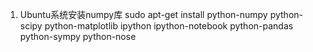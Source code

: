 1. Ubuntu系统安装numpy库
sudo apt-get install python-numpy python-scipy python-matplotlib ipython ipython-notebook python-pandas python-sympy python-nose